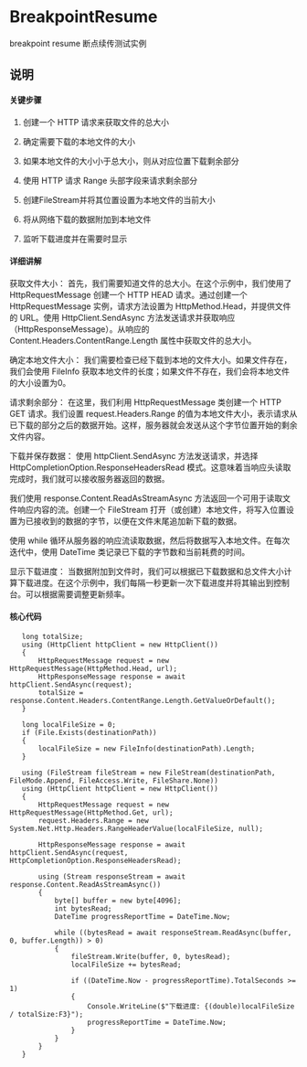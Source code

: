 # BreakpointResume

breakpoint resume 断点续传测试实例

## 说明

#### 关键步骤
  1. 创建一个 HTTP 请求来获取文件的总大小

  2. 确定需要下载的本地文件的大小

  3. 如果本地文件的大小小于总大小，则从对应位置下载剩余部分 

  4. 使用 HTTP 请求 Range 头部字段来请求剩余部分

  5. 创建FileStream并将其位置设置为本地文件的当前大小

  6. 将从网络下载的数据附加到本地文件 

  7. 监听下载进度并在需要时显示


#### 详细讲解

获取文件大小：
首先，我们需要知道文件的总大小。在这个示例中，我们使用了 HttpRequestMessage 创建一个 HTTP HEAD 请求。通过创建一个 HttpRequestMessage 实例，请求方法设置为 HttpMethod.Head，并提供文件的 URL。使用 HttpClient.SendAsync 方法发送请求并获取响应（HttpResponseMessage）。从响应的 Content.Headers.ContentRange.Length 属性中获取文件的总大小。

确定本地文件大小：
我们需要检查已经下载到本地的文件大小。如果文件存在，我们会使用 FileInfo 获取本地文件的长度；如果文件不存在，我们会将本地文件的大小设置为0。

请求剩余部分：
在这里，我们利用 HttpRequestMessage 类创建一个 HTTP GET 请求。我们设置 request.Headers.Range 的值为本地文件大小，表示请求从已下载的部分之后的数据开始。这样，服务器就会发送从这个字节位置开始的剩余文件内容。

下载并保存数据：
使用 httpClient.SendAsync 方法发送请求，并选择 HttpCompletionOption.ResponseHeadersRead 模式。这意味着当响应头读取完成时，我们就可以接收服务器返回的数据。

我们使用 response.Content.ReadAsStreamAsync 方法返回一个可用于读取文件响应内容的流。创建一个 FileStream 打开（或创建）本地文件，将写入位置设置为已接收到的数据的字节，以便在文件末尾追加新下载的数据。

使用 while 循环从服务器的响应流读取数据，然后将数据写入本地文件。在每次迭代中，使用 DateTime 类记录已下载的字节数和当前耗费的时间。

显示下载进度：
当数据附加到文件时，我们可以根据已下载数据和总文件大小计算下载进度。在这个示例中，我们每隔一秒更新一次下载进度并将其输出到控制台。可以根据需要调整更新频率。

#### 核心代码
 ```
  	long totalSize;
    using (HttpClient httpClient = new HttpClient())
    {
        HttpRequestMessage request = new HttpRequestMessage(HttpMethod.Head, url);
        HttpResponseMessage response = await httpClient.SendAsync(request);
        totalSize = response.Content.Headers.ContentRange.Length.GetValueOrDefault();
    }

    long localFileSize = 0;
    if (File.Exists(destinationPath))
    {
        localFileSize = new FileInfo(destinationPath).Length;
    }

    using (FileStream fileStream = new FileStream(destinationPath, FileMode.Append, FileAccess.Write, FileShare.None))
    using (HttpClient httpClient = new HttpClient())
    {
        HttpRequestMessage request = new HttpRequestMessage(HttpMethod.Get, url);
        request.Headers.Range = new System.Net.Http.Headers.RangeHeaderValue(localFileSize, null);

        HttpResponseMessage response = await httpClient.SendAsync(request, HttpCompletionOption.ResponseHeadersRead);

        using (Stream responseStream = await response.Content.ReadAsStreamAsync())
        {
            byte[] buffer = new byte[4096];
            int bytesRead;
            DateTime progressReportTime = DateTime.Now;

            while ((bytesRead = await responseStream.ReadAsync(buffer, 0, buffer.Length)) > 0)
            {
                fileStream.Write(buffer, 0, bytesRead);
                localFileSize += bytesRead;

                if ((DateTime.Now - progressReportTime).TotalSeconds >= 1)
                {
                    Console.WriteLine($"下载进度: {(double)localFileSize / totalSize:F3}");
                    progressReportTime = DateTime.Now;
                }
            }
        }
    }
  ```

